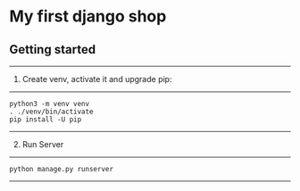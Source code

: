 # My first django shop

## Getting started
--------

1. Create venv, activate it and upgrade pip:
***
    python3 -m venv venv
    . ./venv/bin/activate
    pip install -U pip
***
2. Run Server
***
    python manage.py runserver
***